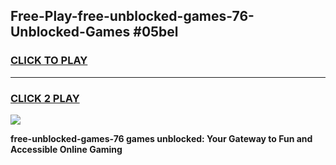 
## Free-Play-free-unblocked-games-76-Unblocked-Games #05bel
<h3>
<a href="https://news.freeplayer.one?title=free-unblocked-games-76&ref=8M">CLICK TO PLAY</a></h3>
<hr>

<h3>
<a href="https://news.freeplayer.one?title=free-unblocked-games-76&ref=8M">CLICK 2 PLAY</a>
  
</h3>

<a href="https://news.freeplayer.one?title=free-unblocked-games-76&ref=8M"><img src="https://clearcache.store/games.png"></a>


**free-unblocked-games-76 games unblocked: Your Gateway to Fun and Accessible Online Gaming**
